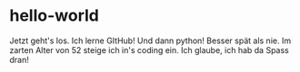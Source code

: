 # hello-world
Jetzt geht's los. Ich lerne GItHub! Und dann python!
Besser spät als nie. Im zarten Alter von 52 steige ich in's coding ein. Ich glaube, ich hab da Spass dran!
